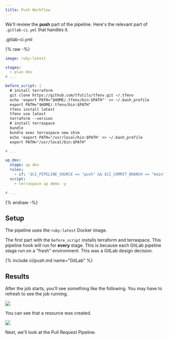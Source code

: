 ```yaml
---
title: Push Workflow
---
```


We'll review the **push** part of the pipeline. Here's the relevant part of `.gitlab-ci.yml` that handles it.

.gitlab-ci.yml

{% raw -%}
```yaml
image: ruby:latest

stages:
  - plan dev
# ...

before_script: |
  # install terraform
  git clone https://github.com/tfutils/tfenv.git ~/.tfenv
  echo 'export PATH="$HOME/.tfenv/bin:$PATH"' >> ~/.bash_profile
  export PATH="$HOME/.tfenv/bin:$PATH"
  tfenv install latest
  tfenv use latest
  terraform --version
  # install terraspace
  bundle
  bundle exec terraspace new shim
  echo 'export PATH="/usr/local/bin:$PATH' >> ~/.bash_profile
  export PATH="/usr/local/bin:$PATH"

# ...

up_dev:
  stage: up dev
  rules:
    - if: '$CI_PIPELINE_SOURCE == "push" && $CI_COMMIT_BRANCH == "main"'
  script:
    - terraspace up demo -y

# ...
```
{% endraw -%}

## Setup

The pipeline uses the `ruby:latest` Docker image.

The first part with the `before_script` installs terraform and terraspace. This pipeline hook will run for **every** stage. This is because each GitLab pipeline stage run on a "fresh" environment. This was a GitLab design decision.

{% include ci/push.md name="GitLab" %}

## Results

After the job starts, you'll see something like the following. You may have to refresh to see the job running.

![](https://img.boltops.com/images/terraspace/cloud/ci/gitlab/push/push-ci-running.png)

You can see that a resource was created.

![](https://img.boltops.com/images/terraspace/cloud/ci/gitlab/push/push-ci-finished.png)

Next, we'll look at the Pull Request Pipeline.
